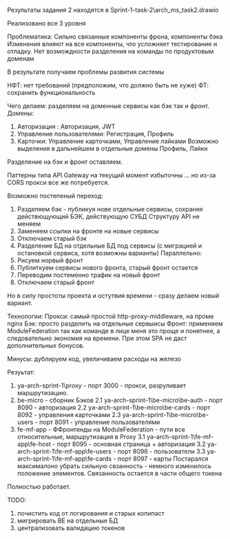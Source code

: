 Результаты задания 2 находятся в Sprint-1-task-2\arch_ms_task2.drawio

Реализовано все 3 уровня

Проблематика: 
Сильно связанные компоненты фрона, компоненты бэка
Изменения влияют на все компоненты, что усложняет тестирование и отладку. 
Нет возмождности разделения на команды по продуктовым доменам

В результате получаем проблемы развития системы

НФТ: нет требований (предположим, что должно быть не хуже)
ФТ: сохранить функциональность



Чего делаем: разделяем на доменные сервисы как бэк так и фронт. 
Домены: 
1. Авторизация : Авторизация,  JWT
2. Управление пользователями: Регистрация, Профиль 
2. Карточки: Управление карточками, Управление лайками 
Возможно выделения в дальнейшем в отдельные домены Профиль, Лайки

Разделение на бэк и фронт оставляем.

Паттерны типа API Gateway на текущий момент избыточны ... но из-за CORS прокси все же потребуется.

Возможно постепеный переход:
1. Разделяем бэк - публикуя нове отдельные сервисы, сохраняя действющующий БЭК, действующую СУБД
Структуру API не меняем
2. Заменяем ссылки на фронте на новые сервисы
3. Отключаем cтарый бэк
4. Разделение БД на отдельные БД под сервисы (с миграцией и остановкой сервиса, хотя возможны варианты)
Параллельно:
1. Рисуем норвый фронт
2. Публиткуем сервисы нового фронта, старый фронт остается
3. Переводим постеменно трафик на новый фронт
4. Отключаем старый фронт

Но в силу простоты проекта и остутвия времени - сразу делаем новый вариант.


Технологии:
Прокси: самый простой http-proxy-middleware, на проме nginx
Бэк: просто разделить на отдельные сервыисы
Фронт: применяем ModuleFederation так как команде в лице меня это проще и понятнее, а следовательно экономия на времени. При этом SPA не даст дополнительных бонусов.

Минусы: дублируем код, увеличиваем расходы на железо



Резуьтат:

1. ya-arch-sprint-1\proxy - порт 3000 - прокси, разруливает маршрутизацию.
2. be-micro - сборник Бэков
    2.1 ya-arch-sprint-1\be-micro\be-auth - порт 8090  - авторизация 
    2.2 ya-arch-sprint-1\be-micro\be-cards - порт 8092 - управления карточками
    2.3 ya-arch-sprint-1\be-micro\be-users - порт 8091 - управление пользователями
3. fe-mf-app - ФФронтенды на ModuleFederation - пути все относительные, маршрутизация в Proxy
    3.1 ya-arch-sprint-1\fe-mf-app\fe-host - порт 8095 - основная страница + авторизация
    3.2 ya-arch-sprint-1\fe-mf-app\fe-users - порт 8096 - пользователи
    3.3 ya-arch-sprint-1\fe-mf-app\fe-cards - порт 8097 - карты
Постарался максималоно убрать сильную свзанность - немного изменилось положение элементов.
Связанность остается в части общего токена


Полностью работает.

TODO: 
1. почистить код от логирования и старых копипаст
2. мигрировать BE на отдельные БД
3. централизовать валидацию токенов

    




